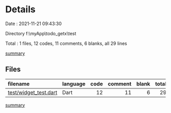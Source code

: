 # Details

Date : 2021-11-21 09:43:30

Directory f:\myApp\todo_getx\test

Total : 1 files,  12 codes, 11 comments, 6 blanks, all 29 lines

[summary](results.md)

## Files
| filename | language | code | comment | blank | total |
| :--- | :--- | ---: | ---: | ---: | ---: |
| [test/widget_test.dart](/test/widget_test.dart) | Dart | 12 | 11 | 6 | 29 |

[summary](results.md)